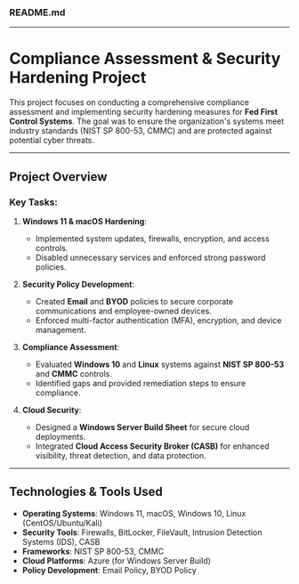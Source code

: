 ### **README.md**

---

# **Compliance Assessment & Security Hardening Project**

This project focuses on conducting a comprehensive compliance assessment and implementing security hardening measures for **Fed First Control Systems**. The goal was to ensure the organization's systems meet industry standards (NIST SP 800-53, CMMC) and are protected against potential cyber threats.

---

## **Project Overview**

### **Key Tasks**:
1. **Windows 11 & macOS Hardening**:
   - Implemented system updates, firewalls, encryption, and access controls.
   - Disabled unnecessary services and enforced strong password policies.

2. **Security Policy Development**:
   - Created **Email** and **BYOD** policies to secure corporate communications and employee-owned devices.
   - Enforced multi-factor authentication (MFA), encryption, and device management.

3. **Compliance Assessment**:
   - Evaluated **Windows 10** and **Linux** systems against **NIST SP 800-53** and **CMMC** controls.
   - Identified gaps and provided remediation steps to ensure compliance.

4. **Cloud Security**:
   - Designed a **Windows Server Build Sheet** for secure cloud deployments.
   - Integrated **Cloud Access Security Broker (CASB)** for enhanced visibility, threat detection, and data protection.

---

## **Technologies & Tools Used**
- **Operating Systems**: Windows 11, macOS, Windows 10, Linux (CentOS/Ubuntu/Kali)
- **Security Tools**: Firewalls, BitLocker, FileVault, Intrusion Detection Systems (IDS), CASB
- **Frameworks**: NIST SP 800-53, CMMC
- **Cloud Platforms**: Azure (for Windows Server Build)
- **Policy Development**: Email Policy, BYOD Policy
  
